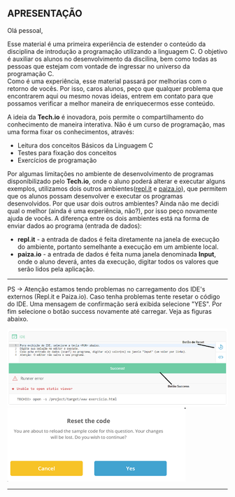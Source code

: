 APRESENTAÇÃO
----

Olá pessoal,

Esse material é uma primeira experiência de estender o conteúdo da disciplina de introdução a programação utilizando a linguagem C.  O objetivo é auxiliar os alunos no desenvolvimento da discilina, bem como todas as pessoas que estejam com vontade de ingressar no universo da programação C.   
Como é uma experiência, esse material passará por melhorias com o retorno de vocês. Por isso, caros alunos, peço que qualquer problema que encontrarem aqui ou mesmo novas ideias, entrem em contato para que possamos verificar a melhor maneira de enriquecermos esse conteúdo.

A ideia da <b>Tech.io</b> é inovadora, pois permite o compartilhamento do conhecimento de maneira interativa. Não é um curso de programação, mas uma forma fixar os conhecimentos, através:
+ Leitura dos conceitos Básicos da Linguagem C
+ Testes para fixação dos conceitos
+ Exercícios de programação

Por algumas limitações no ambiente de desenvolvimento de programas disponibilizado pelo <b>Tech.io</b>, onde o aluno poderá alterar e executar alguns exemplos, utilizamos dois outros ambientes([repl.it](https://repl.it/ "repl.it")  e [paiza.io](https://paiza.io/en/ "paiza.io")), que permitem que os alunos possam desenvolver e executar os programas desenvolvidos.
Por que usar dois outros ambientes? Ainda não me decidi qual o melhor (ainda é uma experiência, não?), por isso peço novamente ajuda de vocês. 
A diferença entre os dois ambientes está na forma de enviar dados ao programa (entrada de dados): 
+ <b>repl.it</b> - a entrada de dados é feita diretamente na janela de execução do ambiente, portanto semelhante a execução em um ambiente local.
+ <b>paiza.io</b> - a entrada de dados é feita numa janela denominada <b>Input</b>, onde o aluno deverá, antes da execução, digitar todos os valores que serão lidos pela aplicação.

---
<p>PS -> Atenção estamos tendo problemas no carregamento dos IDE's externos (Repl.it e Paiza.io). Caso tenha problemas tente resetar o código do IDE. Uma mensagem de confirmação será exibida selecione "YES". Por fim selecione o botão success novamente até carregar. Veja as figuras abaixo.</p>

![figura](/markdowns/ide.png)      ![figura1](/markdowns/confirma.png)

---
